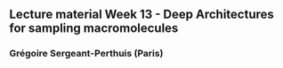 ## Lecture material Week 13 - Deep Architectures for sampling macromolecules

### Grégoire Sergeant-Perthuis (Paris)